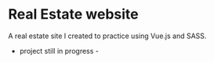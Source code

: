 # Real Estate website

A real estate site I created to practice using Vue.js and SASS.
- project still in progress -
